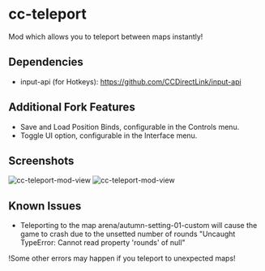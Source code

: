 # cc-teleport

Mod which allows you to teleport between maps instantly!

## Dependencies
- input-api (for Hotkeys): https://github.com/CCDirectLink/input-api

## Additional Fork Features

- Save and Load Position Binds, configurable in the Controls menu.
- Toggle UI option, configurable in the Interface menu.

## Screenshots
![cc-teleport-mod-view](https://user-images.githubusercontent.com/15076325/81508302-f1455e80-930b-11ea-8341-47827f18b40d.png)
![cc-teleport-mod-view](https://user-images.githubusercontent.com/15076325/81508457-ea6b1b80-930c-11ea-815d-eb258268074e.png)

## Known Issues
* Teleporting to the map arena/autumn-setting-01-custom will cause the game to crash due to the unsetted number of rounds 
"Uncaught TypeError: Cannot read property 'rounds' of null"

!Some other errors may happen if you teleport to unexpected maps!
